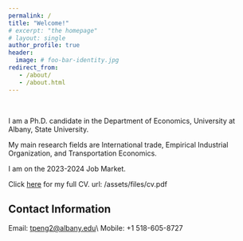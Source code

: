 ```yaml
---
permalink: /
title: "Welcome!"
# excerpt: "the homepage"
# layout: single
author_profile: true
header:
  image: # foo-bar-identity.jpg
redirect_from: 
   - /about/
   - /about.html
---
```


<br />

I am a Ph.D. candidate in the Department of Economics, University at Albany, State University.

My main research fields are International trade, Empirical Industrial Organization, and Transportation Economics.

I am on the 2023-2024 Job Market.

Click [here](/assets/files/cv.pdf) for my full CV.
url: /assets/files/cv.pdf

## Contact Information

Email: tpeng2@albany.edu\\
Mobile: +1 518-605-8727 

